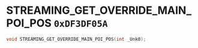 # STREAMING_GET_OVERRIDE_MAIN_POI_POS `0xDF3DF05A`

```cpp
void STREAMING_GET_OVERRIDE_MAIN_POI_POS(int _Unk0);
```